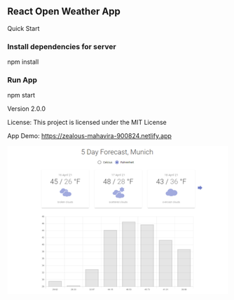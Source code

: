 ## React Open Weather App

Quick Start

### Install dependencies for server

npm install

### Run App

npm start

Version
2.0.0

License:
This project is licensed under the MIT License

App Demo: https://zealous-mahavira-900824.netlify.app

![Preview](app-preview.png?raw=true)
